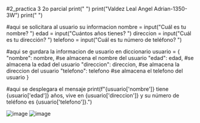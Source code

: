 #2_practica 3 2o parcial
print(" ")
print("Valdez Leal Angel Adrian-1350-3W")
print(" ")

#aqui se solicitara al usuario su informacion
nombre = input("Cuál es tu nombre? ")
edad = input("Cuántos años tienes? ")
direccion = input("Cuál es tu dirección? ")
telefono = input("Cuál es tu número de teléfono? ")

#aqui se gurdara la informacion de usuario en diccionario
usuario = {
"nombre": nombre, #se almacena el nombre del usuario
"edad": edad, #se almacena la edad del usuario
"direccion": direccion, #se almacena la direccion del usuario
"telefono": telefono #se almacena el telefono del usuario
}

#aqui se desplegara el mensaje
print(f"{usuario['nombre']} tiene {usuario['edad']} años, vive en {usuario['direccion']} y su número de teléfono es {usuario['telefono']}.")

![image](https://github.com/user-attachments/assets/d877d0b9-234e-435f-8af8-4e9ea9fc5f22)
![image](https://github.com/user-attachments/assets/02e1f603-0d39-4a42-8a7c-6a1aba1997da)

